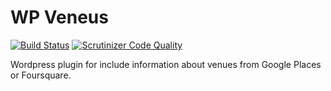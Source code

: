 # WP Veneus

[![Build Status](https://travis-ci.org/GuilleGF/WP-Venues.svg?branch=master)](https://travis-ci.org/GuilleGF/WP-Venues)
[![Scrutinizer Code Quality](https://scrutinizer-ci.com/g/GuilleGF/WP-Venues/badges/quality-score.png?b=master)](https://scrutinizer-ci.com/g/GuilleGF/WP-Venues/?branch=master)

Wordpress plugin for include information about venues from Google Places or Foursquare.
